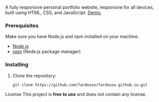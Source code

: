 A fully responsive personal portfolio website, responsive for all devices, built using HTML, CSS, and JavaScript.
[Demo:](https://fardouse.github.io/)

### Prerequisites

Make sure you have Node.js and npm installed on your machine.

- [Node.js](https://nodejs.org/)
- [npm](https://www.npmjs.com/) (Node.js package manager)

### Installing

1. Clone the repository:

   ```bash
   git clone https://github.com/fardouse/fardouse.github.io.git


License
This project is <strong>free to use</strong> and does not contain any license.
